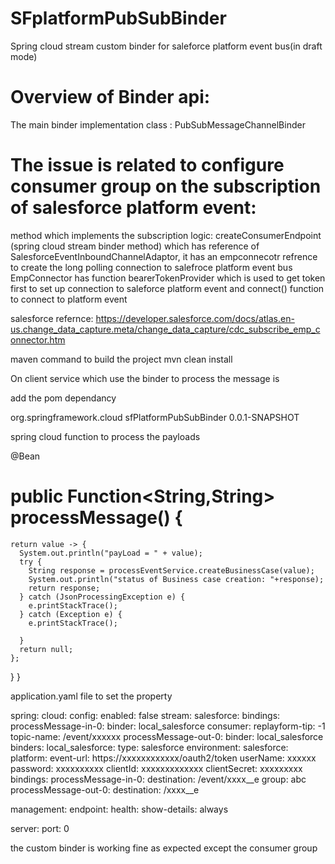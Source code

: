# SFplatformPubSubBinder

Spring cloud stream custom binder for saleforce platform event bus(in draft mode)

# Overview of Binder api:

The main binder implementation class : PubSubMessageChannelBinder

# The issue is related to configure consumer group on the subscription of salesforce platform event:

method which implements the subscription logic: createConsumerEndpoint (spring cloud stream binder method) which has reference of SalesforceEventInboundChannelAdaptor, it has an empconnecotr refrence to create the long polling connection to salefroce platform event bus
EmpConnector has function bearerTokenProvider which is used to get token first to set up connection to saleforce platform event and connect() function to connect to platform event

salesforce refernce: https://developer.salesforce.com/docs/atlas.en-us.change_data_capture.meta/change_data_capture/cdc_subscribe_emp_connector.htm

maven command to build the project 
mvn clean install

On client service which use the binder to process the message is

add the pom dependancy

 <dependency>
            <groupId>org.springframework.cloud</groupId>
            <artifactId>sfPlatformPubSubBinder</artifactId>
            <version>0.0.1-SNAPSHOT</version>
        </dependency>
        
spring cloud function to process the payloads

 @Bean
 # public Function<String,String> processMessage() {

    return value -> {
      System.out.println("payLoad = " + value);
      try {
        String response = processEventService.createBusinessCase(value);
        System.out.println("status of Business case creation: "+response);
        return response;
      } catch (JsonProcessingException e) {
        e.printStackTrace();
      } catch (Exception e) {
        e.printStackTrace();

      }
      return null;
    };
  }
}
   
   
   application.yaml file to set the property
   
   spring:
  cloud: 
    config:
      enabled: false
    stream:
      salesforce:
        bindings:
          processMessage-in-0:
            binder: local_salesforce
            consumer:
              replayform-tip: -1
              topic-name: /event/xxxxxx
          processMessage-out-0:
            binder: local_salesforce
      binders:
        local_salesforce:
          type: salesforce
          environment:
            salesforce:
              platform:
                event-url: https://xxxxxxxxxxxx/oauth2/token
                userName: xxxxxx
                password: xxxxxxxxxx
                clientId: xxxxxxxxxxxxx
                clientSecret: xxxxxxxxx
      bindings:
        processMessage-in-0:
          destination: /event/xxxx__e
          group: abc
        processMessage-out-0:
          destination: /xxxx__e



management:
  endpoint:
    health:
      show-details: always

server:
  port: 0


 the custom binder is working fine as expected except the consumer group


